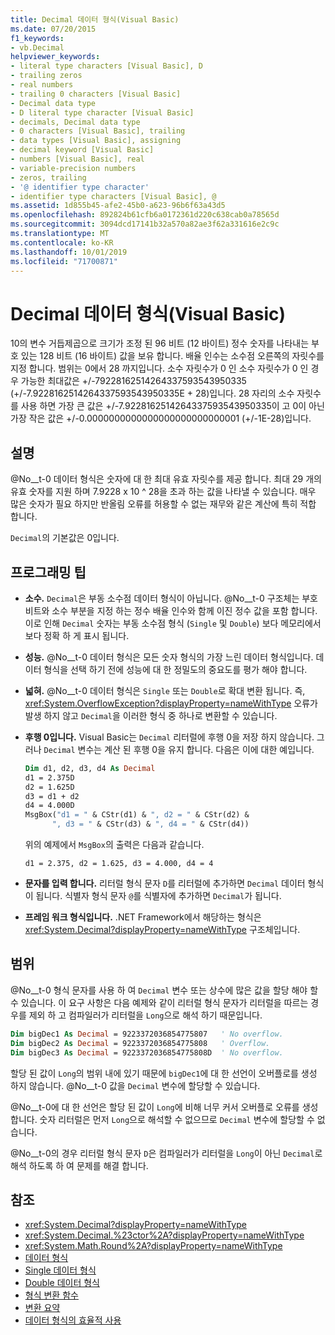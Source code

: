 ```yaml
---
title: Decimal 데이터 형식(Visual Basic)
ms.date: 07/20/2015
f1_keywords:
- vb.Decimal
helpviewer_keywords:
- literal type characters [Visual Basic], D
- trailing zeros
- real numbers
- trailing 0 characters [Visual Basic]
- Decimal data type
- D literal type character [Visual Basic]
- decimals, Decimal data type
- 0 characters [Visual Basic], trailing
- data types [Visual Basic], assigning
- decimal keyword [Visual Basic]
- numbers [Visual Basic], real
- variable-precision numbers
- zeros, trailing
- '@ identifier type character'
- identifier type characters [Visual Basic], @
ms.assetid: 1d855b45-afe2-45b0-a623-96b6f63a43d5
ms.openlocfilehash: 892824b61cfb6a0172361d220c638cab0a78565d
ms.sourcegitcommit: 3094dcd17141b32a570a82ae3f62a331616e2c9c
ms.translationtype: MT
ms.contentlocale: ko-KR
ms.lasthandoff: 10/01/2019
ms.locfileid: "71700871"
---
```

# <a name="decimal-data-type-visual-basic"></a>Decimal 데이터 형식(Visual Basic)

10의 변수 거듭제곱으로 크기가 조정 된 96 비트 (12 바이트) 정수 숫자를 나타내는 부호 있는 128 비트 (16 바이트) 값을 보유 합니다. 배율 인수는 소수점 오른쪽의 자릿수를 지정 합니다. 범위는 0에서 28 까지입니다. 소수 자릿수가 0 인 소수 자릿수가 0 인 경우 가능한 최대값은 +/-79228162514264337593543950335 (+/-7.9228162514264337593543950335E + 28)입니다. 28 자리의 소수 자릿수를 사용 하면 가장 큰 값은 +/-7.9228162514264337593543950335이 고 0이 아닌 가장 작은 값은 +/-0.0000000000000000000000000001 (+/-1E-28)입니다.

## <a name="remarks"></a>설명

@No__t-0 데이터 형식은 숫자에 대 한 최대 유효 자릿수를 제공 합니다. 최대 29 개의 유효 숫자를 지원 하며 7.9228 x 10 ^ 28을 초과 하는 값을 나타낼 수 있습니다. 매우 많은 숫자가 필요 하지만 반올림 오류를 허용할 수 없는 재무와 같은 계산에 특히 적합 합니다.

`Decimal`의 기본값은 0입니다.

## <a name="programming-tips"></a>프로그래밍 팁

- **소수.** `Decimal`은 부동 소수점 데이터 형식이 아닙니다. @No__t-0 구조체는 부호 비트와 소수 부분을 지정 하는 정수 배율 인수와 함께 이진 정수 값을 포함 합니다. 이로 인해 `Decimal` 숫자는 부동 소수점 형식 (`Single` 및 `Double`) 보다 메모리에서 보다 정확 하 게 표시 됩니다.

- **성능.** @No__t-0 데이터 형식은 모든 숫자 형식의 가장 느린 데이터 형식입니다. 데이터 형식을 선택 하기 전에 성능에 대 한 정밀도의 중요도를 평가 해야 합니다.

- **넓혀.** @No__t-0 데이터 형식은 `Single` 또는 `Double`로 확대 변환 됩니다. 즉, <xref:System.OverflowException?displayProperty=nameWithType> 오류가 발생 하지 않고 `Decimal`을 이러한 형식 중 하나로 변환할 수 있습니다.

- **후행 0입니다.** Visual Basic는 `Decimal` 리터럴에 후행 0을 저장 하지 않습니다. 그러나 `Decimal` 변수는 계산 된 후행 0을 유지 합니다. 다음은 이에 대한 예입니다.

  ```vb
  Dim d1, d2, d3, d4 As Decimal
  d1 = 2.375D
  d2 = 1.625D
  d3 = d1 + d2
  d4 = 4.000D
  MsgBox("d1 = " & CStr(d1) & ", d2 = " & CStr(d2) &
        ", d3 = " & CStr(d3) & ", d4 = " & CStr(d4))
  ```

  위의 예제에서 `MsgBox`의 출력은 다음과 같습니다.

  ```console
  d1 = 2.375, d2 = 1.625, d3 = 4.000, d4 = 4
  ```

- **문자를 입력 합니다.** 리터럴 형식 문자 `D`를 리터럴에 추가하면 `Decimal` 데이터 형식이 됩니다. 식별자 형식 문자 `@`를 식별자에 추가하면 `Decimal`가 됩니다.

- **프레임 워크 형식입니다.** .NET Framework에서 해당하는 형식은 <xref:System.Decimal?displayProperty=nameWithType> 구조체입니다.

## <a name="range"></a>범위
 @No__t-0 형식 문자를 사용 하 여 `Decimal` 변수 또는 상수에 많은 값을 할당 해야 할 수 있습니다. 이 요구 사항은 다음 예제와 같이 리터럴 형식 문자가 리터럴을 따르는 경우를 제외 하 고 컴파일러가 리터럴을 `Long`으로 해석 하기 때문입니다.

```vb
Dim bigDec1 As Decimal = 9223372036854775807   ' No overflow.
Dim bigDec2 As Decimal = 9223372036854775808   ' Overflow.
Dim bigDec3 As Decimal = 9223372036854775808D  ' No overflow.
```

할당 된 값이 `Long`의 범위 내에 있기 때문에 `bigDec1`에 대 한 선언이 오버플로를 생성 하지 않습니다. @No__t-0 값을 `Decimal` 변수에 할당할 수 있습니다.

@No__t-0에 대 한 선언은 할당 된 값이 `Long`에 비해 너무 커서 오버플로 오류를 생성 합니다. 숫자 리터럴은 먼저 `Long`으로 해석할 수 없으므로 `Decimal` 변수에 할당할 수 없습니다.

@No__t-0의 경우 리터럴 형식 문자 `D`은 컴파일러가 리터럴을 `Long`이 아닌 `Decimal`로 해석 하도록 하 여 문제를 해결 합니다.

## <a name="see-also"></a>참조

- <xref:System.Decimal?displayProperty=nameWithType>
- <xref:System.Decimal.%23ctor%2A?displayProperty=nameWithType>
- <xref:System.Math.Round%2A?displayProperty=nameWithType>
- [데이터 형식](../../../visual-basic/language-reference/data-types/index.md)
- [Single 데이터 형식](../../../visual-basic/language-reference/data-types/single-data-type.md)
- [Double 데이터 형식](../../../visual-basic/language-reference/data-types/double-data-type.md)
- [형식 변환 함수](../../../visual-basic/language-reference/functions/type-conversion-functions.md)
- [변환 요약](../../../visual-basic/language-reference/keywords/conversion-summary.md)
- [데이터 형식의 효율적 사용](../../../visual-basic/programming-guide/language-features/data-types/efficient-use-of-data-types.md)
